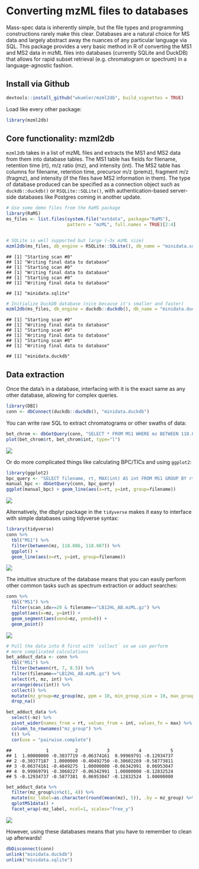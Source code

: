 Converting mzML files to databases
================

Mass-spec data is inherently simple, but the file types and programming
constructions rarely make this clear. Databases are a natural choice for
MS data and largely abstract away the nuances of any particular language
via SQL. This package provides a very basic method in R of converting
the MS1 and MS2 data in mzML files into databases (currently SQLite and
DuckDB) that allows for rapid subset retrieval (e.g. chromatogram or
spectrum) in a language-agnostic fashion.

## Install via Github

``` r
devtools::install_github("wkumler/mzml2db", build_vignettes = TRUE)
```

Load like every other package:

``` r
library(mzml2db)
```

## Core functionality: mzml2db

`mzml2db` takes in a list of mzML files and extracts the MS1 and MS2
data from them into database tables. The MS1 table has fields for
filename, retention time (rt), m/z ratio (mz), and intensity (int). The
MS2 table has columns for filename, retention time, precursor m/z
(premz), fragment m/z (fragmz), and intensity (if the files have MS2
information in them). The type of database produced can be specified as
a connection object such as `duckdb::duckdb()` or `RSQLite::SQLite()`,
with authentication-based server-side databases like Postgres coming in
another update.

``` r
# Use some demo files from the RaMS package
library(RaMS)
ms_files <- list.files(system.file("extdata", package="RaMS"),
                       pattern = "mzML", full.names = TRUE)[2:4]


# SQLite is well supported but large (~3x mzML size)
mzml2db(ms_files, db_engine = RSQLite::SQLite(), db_name = "minidata.sqlite")
```

    ## [1] "Starting scan #0"
    ## [1] "Writing final data to database"
    ## [1] "Starting scan #0"
    ## [1] "Writing final data to database"
    ## [1] "Starting scan #0"
    ## [1] "Writing final data to database"

    ## [1] "minidata.sqlite"

``` r
# Initialize DuckDB database (nice because it's smaller and faster)
mzml2db(ms_files, db_engine = duckdb::duckdb(), db_name = "minidata.duckdb")
```

    ## [1] "Starting scan #0"
    ## [1] "Writing final data to database"
    ## [1] "Starting scan #0"
    ## [1] "Writing final data to database"
    ## [1] "Starting scan #0"
    ## [1] "Writing final data to database"

    ## [1] "minidata.duckdb"

## Data extraction

Once the data’s in a database, interfacing with it is the exact same as
any other database, allowing for complex queries.

``` r
library(DBI)
conn <- dbConnect(duckdb::duckdb(), "minidata.duckdb")
```

You can write raw SQL to extract chromatograms or other swaths of data:

``` r
bet_chrom <- dbGetQuery(conn, "SELECT * FROM MS1 WHERE mz BETWEEN 118.086 AND 118.087")
plot(bet_chrom$rt, bet_chrom$int, type="l")
```

![](man/figures/README-unnamed-chunk-3-1.png)<!-- -->

Or do more complicated things like calculating BPC/TICs and using
`ggplot2`:

``` r
library(ggplot2)
bpc_query <- "SELECT filename, rt, MAX(int) AS int FROM MS1 GROUP BY rt, filename"
manual_bpc <- dbGetQuery(conn, bpc_query)
ggplot(manual_bpc) + geom_line(aes(x=rt, y=int, group=filename))
```

![](man/figures/README-unnamed-chunk-4-1.png)<!-- -->

Alternatively, the dbplyr package in the `tidyverse` makes it easy to
interface with simple databases using tidyverse syntax:

``` r
library(tidyverse)
conn %>%
  tbl("MS1") %>%
  filter(between(mz, 118.086, 118.087)) %>%
  ggplot() +
  geom_line(aes(x=rt, y=int, group=filename))
```

![](man/figures/README-unnamed-chunk-5-1.png)<!-- -->

The intuitive structure of the database means that you can easily
perform other common tasks such as spectrum extraction or adduct
searches:

``` r
conn %>%
  tbl("MS1") %>%
  filter(scan_idx==20 & filename=="LB12HL_AB.mzML.gz") %>%
  ggplot(aes(x=mz, y=int)) +
  geom_segment(aes(xend=mz, yend=0)) +
  geom_point()
```

![](man/figures/README-unnamed-chunk-6-1.png)<!-- -->

``` r
# Pull the data into R first with `collect` so we can perform 
# more complicated calculations
bet_adduct_data <- conn %>%
  tbl("MS1") %>%
  filter(between(rt, 7, 8.5)) %>%
  filter(filename=="LB12HL_AB.mzML.gz") %>%
  select(rt, mz, int) %>%
  arrange(desc(int)) %>%
  collect() %>%
  mutate(mz_group=mz_group(mz, ppm = 10, min_group_size = 10, max_groups = 5)) %>%
  drop_na()

bet_adduct_data %>%
  select(-mz) %>%
  pivot_wider(names_from = rt, values_from = int, values_fn = max) %>%
  column_to_rownames("mz_group") %>%
  t() %>%
  cor(use = "pairwise.complete")
```

    ##             1          2           3           4           5
    ## 1  1.00000000 -0.3037719 -0.06374161  0.99969791 -0.12934737
    ## 2 -0.30377187  1.0000000 -0.40492750 -0.30602269 -0.58773811
    ## 3 -0.06374161 -0.4049275  1.00000000 -0.06342991  0.06953047
    ## 4  0.99969791 -0.3060227 -0.06342991  1.00000000 -0.12832524
    ## 5 -0.12934737 -0.5877381  0.06953047 -0.12832524  1.00000000

``` r
bet_adduct_data %>%
  filter(mz_group%in%c(1, 4)) %>%
  mutate(mz_label=as.character(round(mean(mz), 5)), .by = mz_group) %>%
  qplotMS1data() +
  facet_wrap(~mz_label, ncol=1, scales="free_y")
```

![](man/figures/README-unnamed-chunk-7-1.png)<!-- -->

However, using these databases means that you have to remember to clean
up afterwards!

``` r
dbDisconnect(conn)
unlink("minidata.duckdb")
unlink("minidata.sqlite")
```
